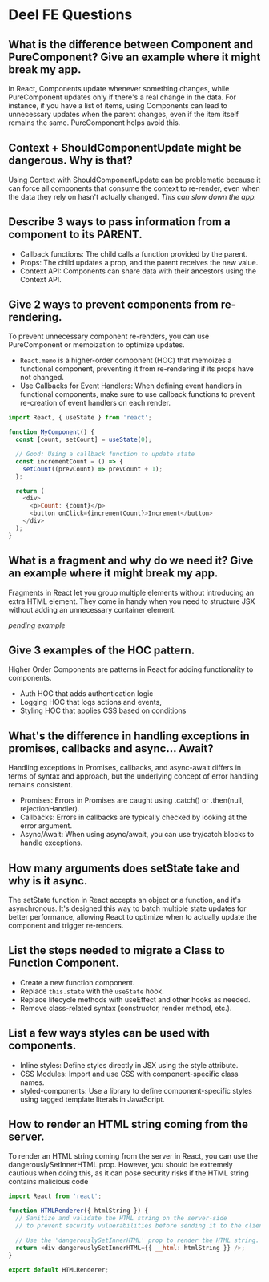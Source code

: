 # Deel FE Questions

## What is the difference between Component and PureComponent? Give an example where it might break my app.
In React, Components update whenever something changes, while PureComponent updates only if there's a real change in the data. For instance, if you have a list of items, using Components can lead to unnecessary updates when the parent changes, even if the item itself remains the same. PureComponent helps avoid this.

## Context + ShouldComponentUpdate might be dangerous. Why is that?
Using Context with ShouldComponentUpdate can be problematic because it can force all components that consume the context to re-render, even when the data they rely on hasn't actually changed. *This can slow down the app.*

## Describe 3 ways to pass information from a component to its PARENT. 
- Callback functions: The child calls a function provided by the parent.
- Props: The child updates a prop, and the parent receives the new value.
- Context API: Components can share data with their ancestors using the Context API.

## Give 2 ways to prevent components from re-rendering.
To prevent unnecessary component re-renders, you can use PureComponent or memoization to optimize updates.

- `React.memo` is a higher-order component (HOC) that memoizes a functional component, preventing it from re-rendering if its props have not changed.
- Use Callbacks for Event Handlers: When defining event handlers in functional components, make sure to use callback functions to prevent re-creation of event handlers on each render.

```js
import React, { useState } from 'react';

function MyComponent() {
  const [count, setCount] = useState(0);

  // Good: Using a callback function to update state
  const incrementCount = () => {
    setCount((prevCount) => prevCount + 1);
  };

  return (
    <div>
      <p>Count: {count}</p>
      <button onClick={incrementCount}>Increment</button>
    </div>
  );
}
```

## What is a fragment and why do we need it? Give an example where it might break my app.
Fragments in React let you group multiple elements without introducing an extra HTML element. They come in handy when you need to structure JSX without adding an unnecessary container element.

_pending example_

## Give 3 examples of the HOC pattern.
Higher Order Components are patterns in React for adding functionality to components.

- Auth HOC that adds authentication logic
- Logging HOC that logs actions and events,
- Styling HOC that applies CSS based on conditions

## What's the difference in handling exceptions in promises, callbacks and async… Await?

Handling exceptions in Promises, callbacks, and async-await differs in terms of syntax and approach, but the underlying concept of error handling remains consistent. 

- Promises: Errors in Promises are caught using .catch() or .then(null, rejectionHandler).
- Callbacks: Errors in callbacks are typically checked by looking at the error argument.
- Async/Await: When using async/await, you can use try/catch blocks to handle exceptions.

## How many arguments does setState take and why is it async.
The setState function in React accepts an object or a function, and it's asynchronous. It's designed this way to batch multiple state updates for better performance, allowing React to optimize when to actually update the component and trigger re-renders.

## List the steps needed to migrate a Class to Function Component.
- Create a new function component.
- Replace `this.state` with the `useState` hook.
- Replace lifecycle methods with useEffect and other hooks as needed.
- Remove class-related syntax (constructor, render method, etc.).

## List a few ways styles can be used with components.
- Inline styles: Define styles directly in JSX using the style attribute.
- CSS Modules: Import and use CSS with component-specific class names.
- styled-components: Use a library to define component-specific styles using tagged template literals in JavaScript.

## How to render an HTML string coming from the server.
To render an HTML string coming from the server in React, you can use the dangerouslySetInnerHTML prop. However, you should be extremely cautious when doing this, as it can pose security risks if the HTML string contains malicious code

```js
import React from 'react';

function HTMLRenderer({ htmlString }) {
  // Sanitize and validate the HTML string on the server-side
  // to prevent security vulnerabilities before sending it to the client.

  // Use the 'dangerouslySetInnerHTML' prop to render the HTML string.
  return <div dangerouslySetInnerHTML={{ __html: htmlString }} />;
}

export default HTMLRenderer;
```